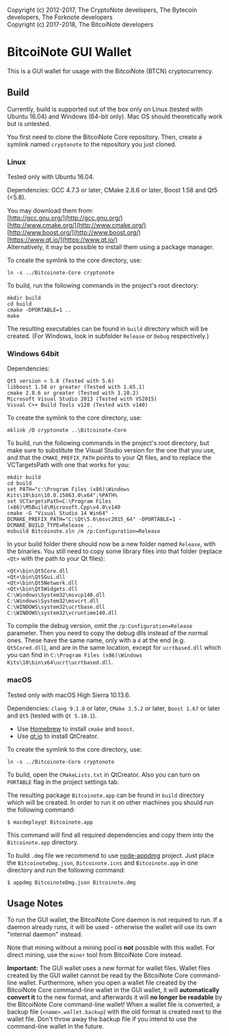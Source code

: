 Copyright (c) 2012-2017, The CryptoNote developers, The Bytecoin developers, The Forknote developers  
Copyright (c) 2017-2018, The BitcoiNote developers

# BitcoiNote GUI Wallet

This is a GUI wallet for usage with the BitcoiNote (BTCN) cryptocurrency.

## Build

Currently, build is supported out of the box only on Linux (tested with Ubuntu 16.04) and Windows (64-bit only). Mac OS should theoretically work but is untested.


You first need to clone the BitcoiNote Core repository. Then, create a symlink named `cryptonote` to the repository you just cloned.

### Linux

Tested only with Ubuntu 16.04.

Dependencies: GCC 4.7.3 or later, CMake 2.8.6 or later, Boost 1.58 and Qt5 (<5.8).

You may download them from:  
[http://gcc.gnu.org/](http://gcc.gnu.org/)  
[http://www.cmake.org/](http://www.cmake.org/)  
[http://www.boost.org/](http://www.boost.org/)  
[https://www.qt.io/](https://www.qt.io/)  
Alternatively, it may be possible to install them using a package manager.

To create the symlink to the core directory, use:

```
ln -s ../Bitcoinote-Core cryptonote
```

To build, run the following commands in the project's root directory:

```
mkdir build
cd build
cmake -DPORTABLE=1 ..
make
```

The resulting executables can be found in `build` directory which will be created. (For Windows, look in subfolder `Release` or `Debug` respectively.)

### Windows 64bit

Dependencies:
```
Qt5 version < 5.8 (Tested with 5.6)
libboost 1.58 or greater (Tested with 1.65.1)
cmake 2.8.6 or greater (Tested with 3.10.2)
Microsoft Visual Studio 2013 (Tested with VS2015)
Visual C++ Build Tools v120 (Tested with v140)
```

To create the symlink to the core directory, use:

```
mklink /D cryptonote ..\Bitcoinote-Core
```

To build, run the following commands in the project's root directory, but make sure to substitute the Visual Studio version for the one that you use, and that the `CMAKE_PREFIX_PATH` points to your Qt files, and to replace the VCTargetsPath with one that works for you:

```
mkdir build
cd build
set PATH="c:\Program Files (x86)\Windows Kits\10\bin\10.0.15063.0\x64";%PATH%
set VCTargetsPath=C:\Program Files (x86)\MSBuild\Microsoft.Cpp\v4.0\v140
cmake -G "Visual Studio 14 Win64" -DCMAKE_PREFIX_PATH="C:\Qt\5.6\msvc2015_64" -DPORTABLE=1 -DCMAKE_BUILD_TYPE=Release ..
msbuild Bitcoinote.sln /m /p:Configuration=Release
```

In your build folder there should now be a new folder named `Release`, with the binaries.
You still need to copy some library files into that folder (replace `<Qt>` with the path to your Qt files):

```
<Qt>\bin\Qt5Core.dll
<Qt>\bin\Qt5Gui.dll
<Qt>\bin\Qt5Network.dll
<Qt>\bin\Qt5Widgets.dll
C:\Windows\System32\msvcp140.dll
C:\Windows\System32\msvcrt.dll
C:\WINDOWS\system32\ucrtbase.dll
C:\WINDOWS\system32\vcruntime140.dll
```

To compile the debug version, omit the `/p:Configuration=Release` parameter. Then you need to copy the debug dlls instead of the normal ones. These have the same name, only with a `d` at the end (e.g. `Qt5Cored.dll`), and are in the same location, except for `ucrtbased.dll` which you can find in `C:\Program Files (x86)\Windows Kits\10\bin\x64\ucrt\ucrtbased.dll`.

### macOS

Tested only with macOS High Sierra 10.13.6.

Dependencies: `clang 9.1.0` or later, `CMake 3.5.2` or later, `Boost 1.67` or later and `Qt5` (tested with `Qt 5.10.1`).

* Use [Homebrew](https://brew.sh/) to install `cmake` and `boost`.
* Use [qt.io](https://www.qt.io/) to install QtCreator.

To create the symlink to the core directory, use:

```
ln -s ../Bitcoinote-Core cryptonote
```

To build, open the `CMakeLists.txt` in QtCreator. Also you can turn on `PORTABLE` flag in the project settings tab.

The resulting package `Bitcoinote.app` can be found in `build` directory which will be created.
In order to run it on other machines you should run the following command:

`$ macdeployqt Bitcoinote.app`

This command will find all required dependencies and copy them into the `Bitcoinote.app` directory.

To build `.dmg` file we recommend to use [node-appdmg](https://github.com/LinusU/node-appdmg) project.
Just place the `BitcoinoteDmg.json`, `Bitcoinote.icns` and `Bitcoinote.app` in one directory and run the following command:

`$ appdmg BitcoinoteDmg.json Bitcoinote.dmg`

## Usage Notes

To run the GUI wallet, the BitcoiNote Core daemon is not required to run. If a daemon already runs, it will be used - otherwise the wallet will use its own "internal daemon" instead.

Note that mining without a mining pool is **not** possible with this wallet. For direct mining, use the `miner` tool from BitcoiNote Core instead.

**Important:** The GUI wallet uses a new format for wallet files. Wallet files created by the GUI wallet cannot be read by the BitcoiNote Core command-line wallet. Furthermore, when you open a wallet file created by the BitcoiNote Core command-line wallet in the GUI wallet, it will **automatically convert it** to the new format, and afterwards it will **no longer be readable** by the BitcoiNote Core command-line wallet! When a wallet file is converted, a backup file (`<name>.wallet.backup`) with the old format is created next to the wallet file. Don't throw away the backup file if you intend to use the command-line wallet in the future.
